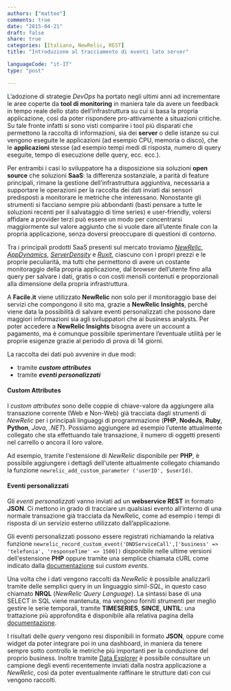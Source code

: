 ```yaml
---
authors: ["matteo"]
comments: true
date: "2015-04-21"
draft: false
share: true
categories: [Italiano, NewRelic, REST]
title: "Introduzione al tracciamento di eventi lato server"

languageCode: "it-IT"
type: "post"

---
```

L’adozione di strategie *DevOps* ha portato negli ultimi anni ad incrementare le aree coperte da **tool di monitoring** in maniera tale da avere un feedback in tempo reale dello stato dell’infrastruttura su cui si basa la propria applicazione, così da poter rispondere pro-attivamente a situazioni critiche. Su tale fronte infatti si sono visti comparire i tool più disparati che permettono la raccolta di informazioni, sia dei **server** o delle istanze su cui vengono eseguite le applicazioni (ad esempio CPU, memoria o disco), che le **applicazioni** stesse (ad esempio tempi medi di risposta, numero di query eseguite, tempo di esecuzione delle query, ecc. ecc.). 

Per entrambi i casi lo sviluppatore ha a disposizione sia soluzioni **open source** che soluzioni **SaaS**: la differenza sostanziale, a parità di feature principali, rimane la gestione dell’infrastruttura aggiuntiva, necessaria a supportare le operazioni per la raccolta dei dati inviati dai sensori predisposti a monitorare le metriche che interessano. Nonostante gli strumenti si facciano sempre più abbondanti (basti pensare a tutte le soluzioni recenti per il salvataggio di time series) e user-friendly, volersi affidare a provider terzi può essere un modo per concentrarsi maggiormente sul valore aggiunto che si vuole dare all’utente finale con la propria applicazione, senza doversi preoccupare di questioni di contorno.

Tra i principali prodotti SaaS presenti sul mercato troviamo *[NewRelic](http://newrelic.com/)*, *[AppDynamics](http://www.appdynamics.com/)*, *[ServerDensity](https://www.serverdensity.com)* e *[Ruxit](https://www.ruxit.com)*, ciascuno con i propri prezzi e le proprie peculiarità, ma tutti che permettono di avere un costante monitoraggio della propria applicazione, dal browser dell’utente fino alla query per salvare i dati, gratis o con costi mensili contenuti e proporzionali alla dimensione della propria infrastruttura. 

A **Facile.it** viene utilizzato **NewRelic** non solo per il monitoraggio base dei servizi che compongono il sito ma, grazie a **NewRelic Insights**, perché viene data la possibilità di salvare eventi personalizzati che possono dare maggiori informazioni sia agli sviluppatori che ai business analysts. Per poter accedere a **NewRelic Insights** bisogna avere un account a pagamento, ma è comunque possibile sperimentare l’eventuale utilità per le proprie esigenze grazie al periodo di prova di 14 giorni.

La raccolta dei dati può avvenire in due modi:

  * tramite ***custom attributes***
  * tramite ***eventi personalizzati***


#### Custom Attributes
I *custom attributes* sono delle coppie di chiave-valore da aggiungere alla transazione corrente (Web e Non-Web) già tracciata dagli strumenti di *NewRelic* per i principali linguaggi di programmazione (**PHP**, **NodeJs**, **Ruby**, **Python**, *Java*, *.NET*). Possiamo aggiungere ad esempio l’utente attualmente collegato che sta effettuando tale transazione, il numero di oggetti presenti nel carrello o ancora il loro valore.

Ad esempio, tramite l'estensione di *NewRelic* disponibile per **PHP**, è possibile aggiungere i dettagli dell'utente attualmente collegato chiamando la funzione `newrelic_add_custom_parameter ('userID', $userId)`.

#### Eventi personalizzati
Gli *eventi personalizzati* vanno inviati ad un **webservice REST** in formato **JSON**. Ci mettono in grado di tracciare un qualsiasi evento all’interno di una normale transazione già tracciata da NewRelic, come ad esempio i tempi di risposta di un servizio esterno utilizzato dall’applicazione.

Gli eventi personalizzati possono essere registrati richiamando la relativa funzione `newrelic_record_custom_event('DNDServiceCall',['business' => 'telefonia', 'responseTime' => 1500])` disponibile nelle ultime versioni dell'estensione **PHP** oppure tramite una semplice chiamata cURL come indicato dalla [documentazione](https://docs.newrelic.com/docs/insights/new-relic-insights/adding-querying-data/inserting-custom-events-insights-api) sui *custom events*.

Una volta che i dati vengono raccolti da *NewRelic* è possibile analizzarli tramite delle semplici query in un linguaggio simil-*SQL*, in questo caso chiamato **NRQL** (*NewRelic Query Language*). La sintassi base di una SELECT in SQL viene mantenuta, ma vengono forniti strumenti per meglio gestire le serie temporali, tramite **TIMESERIES**, **SINCE**, **UNTIL**: una trattazione più approfondita è disponibile alla relativa pagina della [documentazione](https://docs.newrelic.com/docs/insights/new-relic-insights/using-new-relic-query-language/nrql-reference). 

I risultati delle *query* vengono resi disponibili in formato **JSON**, oppure come widget da poter integrare poi in una dashboard, in maniera da tenere sempre sotto controllo le metriche più importanti per la conduzione del proprio business. Inoltre tramite [Data Explorer](https://docs.newrelic.com/docs/insights/new-relic-insights/using-insights-interface/exploring-your-data) è possibile consultare un campione degli eventi recentemente inviati dalla nostra applicazione a *NewRelic*, così da poter eventualmente raffinare le strutture dati con cui vengono raccolti.
